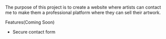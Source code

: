 The purpose of this project is to create a website where artists can contact me to make them a professional platform where they can sell their artwork.


Features(Coming Soon)
* Secure contact form
